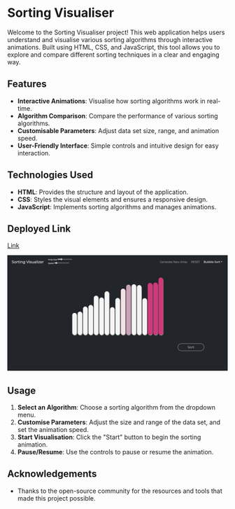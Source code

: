 # Sorting Visualiser

Welcome to the Sorting Visualiser project! This web application helps users understand and visualise various sorting algorithms through interactive animations. Built using HTML, CSS, and JavaScript, this tool allows you to explore and compare different sorting techniques in a clear and engaging way.

## Features

- **Interactive Animations**: Visualise how sorting algorithms work in real-time.
- **Algorithm Comparison**: Compare the performance of various sorting algorithms.
- **Customisable Parameters**: Adjust data set size, range, and animation speed.
- **User-Friendly Interface**: Simple controls and intuitive design for easy interaction.

## Technologies Used

- **HTML**: Provides the structure and layout of the application.
- **CSS**: Styles the visual elements and ensures a responsive design.
- **JavaScript**: Implements sorting algorithms and manages animations.

## Deployed Link
[Link](https://shreyakesarwani1922.github.io/SortingVisualiser/#)

![Image](Image.png)

## Usage

1. **Select an Algorithm**: Choose a sorting algorithm from the dropdown menu.
2. **Customise Parameters**: Adjust the size and range of the data set, and set the animation speed.
3. **Start Visualisation**: Click the "Start" button to begin the sorting animation.
4. **Pause/Resume**: Use the controls to pause or resume the animation.

## Acknowledgements

- Thanks to the open-source community for the resources and tools that made this project possible.
